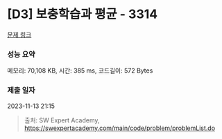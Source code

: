 # [D3] 보충학습과 평균 - 3314 

[문제 링크](https://swexpertacademy.com/main/code/problem/problemDetail.do?contestProbId=AWBnA2jaxDsDFAWr) 

### 성능 요약

메모리: 70,108 KB, 시간: 385 ms, 코드길이: 572 Bytes

### 제출 일자

2023-11-13 21:15



> 출처: SW Expert Academy, https://swexpertacademy.com/main/code/problem/problemList.do